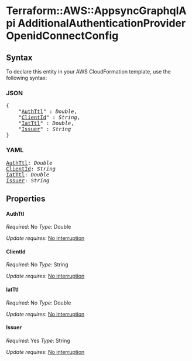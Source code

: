 # Terraform::AWS::AppsyncGraphqlApi AdditionalAuthenticationProvider OpenidConnectConfig

## Syntax

To declare this entity in your AWS CloudFormation template, use the following syntax:

### JSON

<pre>
{
    "<a href="#authttl" title="AuthTtl">AuthTtl</a>" : <i>Double</i>,
    "<a href="#clientid" title="ClientId">ClientId</a>" : <i>String</i>,
    "<a href="#iatttl" title="IatTtl">IatTtl</a>" : <i>Double</i>,
    "<a href="#issuer" title="Issuer">Issuer</a>" : <i>String</i>
}
</pre>

### YAML

<pre>
<a href="#authttl" title="AuthTtl">AuthTtl</a>: <i>Double</i>
<a href="#clientid" title="ClientId">ClientId</a>: <i>String</i>
<a href="#iatttl" title="IatTtl">IatTtl</a>: <i>Double</i>
<a href="#issuer" title="Issuer">Issuer</a>: <i>String</i>
</pre>

## Properties

#### AuthTtl

_Required_: No
_Type_: Double

_Update requires_: [No interruption](https://docs.aws.amazon.com/AWSCloudFormation/latest/UserGuide/using-cfn-updating-stacks-update-behaviors.html#update-no-interrupt)

#### ClientId

_Required_: No
_Type_: String

_Update requires_: [No interruption](https://docs.aws.amazon.com/AWSCloudFormation/latest/UserGuide/using-cfn-updating-stacks-update-behaviors.html#update-no-interrupt)

#### IatTtl

_Required_: No
_Type_: Double

_Update requires_: [No interruption](https://docs.aws.amazon.com/AWSCloudFormation/latest/UserGuide/using-cfn-updating-stacks-update-behaviors.html#update-no-interrupt)

#### Issuer

_Required_: Yes
_Type_: String

_Update requires_: [No interruption](https://docs.aws.amazon.com/AWSCloudFormation/latest/UserGuide/using-cfn-updating-stacks-update-behaviors.html#update-no-interrupt)

